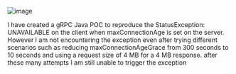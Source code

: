 ![image](https://github.com/user-attachments/assets/c8f2ec0b-5606-4629-8aa2-a1e8f52252c7)

I have created a gRPC Java POC to reproduce the StatusException: UNAVAILABLE on the client when maxConnectionAge is set on the server. However I am not encountering the exception even after trying different scenarios such as reducing maxConnectionAgeGrace from 300 seconds to 10 seconds and using a request size of 4 MB for a 4 MB response. after these many attempts I am still unable to trigger the exception 
